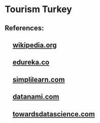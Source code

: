 # Tourism Turkey

## References:<br />

## &nbsp;&nbsp;&nbsp;&nbsp;&nbsp;[wikipedia.org](https://en.wikipedia.org/wiki/Data_science)

## &nbsp;&nbsp;&nbsp;&nbsp;&nbsp;[edureka.co](https://www.edureka.co/blog/what-is-data-science/#whatisdatascience)

## &nbsp;&nbsp;&nbsp;&nbsp;&nbsp;[simplilearn.com](https://www.simplilearn.com/intersection-of-data-science-and-social-media-article)

## &nbsp;&nbsp;&nbsp;&nbsp;&nbsp;[datanami.com](https://www.datanami.com/2020/07/06/data-prep-still-dominates-data-scientists-time-survey-finds/)

## &nbsp;&nbsp;&nbsp;&nbsp;&nbsp;[towardsdatascience.com](https://towardsdatascience.com/how-data-science-will-impact-future-of-businesses-7f11f5699c4dwikipedia.org/wiki/)

## &nbsp;&nbsp;&nbsp;&nbsp;&nbsp;[](en.wikipedia.org/wiki/Data_science)
